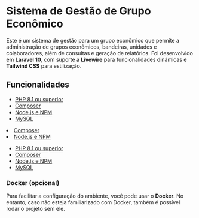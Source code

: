 <h1>Sistema de Gestão de Grupo Econômico</h1>
<p>Este é um sistema de gestão para um grupo econômico que permite a administração de grupos econômicos, bandeiras, unidades e colaboradores, além de consultas e geração de relatórios. Foi desenvolvido em <strong>Laravel 10</strong>, com suporte a <strong>Livewire</strong> para funcionalidades dinâmicas e <strong>Tailwind CSS</strong> para estilização.</p>
<h2>Funcionalidades</h2>
<ul><li><a rel="noopener" target="_new" href="https://www.php.net/downloads.php" style="--streaming-animation-state: var(--batch-play-state-1); --animation-rate: var(--batch-play-rate-1);"><span style="--animation-count: 5; --streaming-animation-state: var(--batch-play-state-2);">PHP</span><span style="--animation-count: 6; --streaming-animation-state: var(--batch-play-state-2);"> 8.1</span><span style="--animation-count: 7; --streaming-animation-state: var(--batch-play-state-2);"> ou</span><span style="--animation-count: 8; --streaming-animation-state: var(--batch-play-state-2);"> superior</span></a></li><li><a rel="noopener" target="_new" href="https://getcomposer.org/" style="--streaming-animation-state: var(--batch-play-state-1); --animation-rate: var(--batch-play-rate-1);"><span style="--animation-count: 6; --streaming-animation-state: var(--batch-play-state-2);">Composer</span></a></li><li><a rel="noopener" target="_new" href="https://nodejs.org/" style="--streaming-animation-state: var(--batch-play-state-1); --animation-rate: var(--batch-play-rate-1);"><span style="--animation-count: 7; --streaming-animation-state: var(--batch-play-state-2);">Node</span><span style="--animation-count: 8; --streaming-animation-state: var(--batch-play-state-2);">.js</span><span style="--animation-count: 9; --streaming-animation-state: var(--batch-play-state-2);"> e</span><span style="--animation-count: 10; --streaming-animation-state: var(--batch-play-state-2);"> NPM</span></a></li><li><a rel="noopener" target="_new" href="https://www.mysql.com/downloads/" style="--streaming-animation-state: var(--batch-play-state-1); --animation-rate: var(--batch-play-rate-1);"><span style="--animation-count: 8; --streaming-animation-state: var(--batch-play-state-2);">MySQL</span></a></li></ul>
<li><a rel="noopener" target="_new" href="https://getcomposer.org/" style="--streaming-animation-state: var(--batch-play-state-1); --animation-rate: var(--batch-play-rate-1);"><span style="--animation-count: 6; --streaming-animation-state: var(--batch-play-state-2);">Composer</span></a></li>
<li><a rel="noopener" target="_new" href="https://nodejs.org/" style="--streaming-animation-state: var(--batch-play-state-1); --animation-rate: var(--batch-play-rate-1);"><span style="--animation-count: 7; --streaming-animation-state: var(--batch-play-state-2);">Node</span><span style="--animation-count: 8; --streaming-animation-state: var(--batch-play-state-2);">.js</span><span style="--animation-count: 9; --streaming-animation-state: var(--batch-play-state-2);"> e</span><span style="--animation-count: 10; --streaming-animation-state: var(--batch-play-state-2);"> NPM</span></a></li>
<ul><li><a rel="noopener" target="_new" href="https://www.php.net/downloads.php" style="--streaming-animation-state: var(--batch-play-state-1); --animation-rate: var(--batch-play-rate-1);"><span style="--animation-count: 5; --streaming-animation-state: var(--batch-play-state-2);">PHP</span><span style="--animation-count: 6; --streaming-animation-state: var(--batch-play-state-2);"> 8.1</span><span style="--animation-count: 7; --streaming-animation-state: var(--batch-play-state-2);"> ou</span><span style="--animation-count: 8; --streaming-animation-state: var(--batch-play-state-2);"> superior</span></a></li><li><a rel="noopener" target="_new" href="https://getcomposer.org/" style="--streaming-animation-state: var(--batch-play-state-1); --animation-rate: var(--batch-play-rate-1);"><span style="--animation-count: 6; --streaming-animation-state: var(--batch-play-state-2);">Composer</span></a></li><li><a rel="noopener" target="_new" href="https://nodejs.org/" style="--streaming-animation-state: var(--batch-play-state-1); --animation-rate: var(--batch-play-rate-1);"><span style="--animation-count: 7; --streaming-animation-state: var(--batch-play-state-2);">Node</span><span style="--animation-count: 8; --streaming-animation-state: var(--batch-play-state-2);">.js</span><span style="--animation-count: 9; --streaming-animation-state: var(--batch-play-state-2);"> e</span><span style="--animation-count: 10; --streaming-animation-state: var(--batch-play-state-2);"> NPM</span></a></li><li><a rel="noopener" target="_new" href="https://www.mysql.com/downloads/" style="--streaming-animation-state: var(--batch-play-state-1); --animation-rate: var(--batch-play-rate-1);"><span style="--animation-count: 8; --streaming-animation-state: var(--batch-play-state-2);">MySQL</span></a></li></ul>
<h3>Docker (opcional)</h3>
<p>Para facilitar a configuração do ambiente, você pode usar o <strong>Docker</strong>. No entanto, caso não esteja familiarizado com Docker, também é possível rodar o projeto sem ele.</p>
